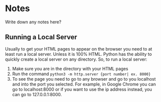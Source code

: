 # Notes  

Write down any notes here?

## Running a Local Server

Usually to get your HTML pages to appear on the browser you need to at least run a local server. Unless it is 100% HTML.
Python has the ability to quickly create a local server on any directory. So, to run a local server:

1) Make sure you are in the directory with your HTML pages  
2) Run the command
	``` python3 -m http.server {port number| ex. 8000} ```  
3) To see the page you need to go to any browser and go to you localhost and into the port you
	selected. For example, in Google Chrome you can go to localhost:8000 or if you want to use the
	ip address instead, you can go to 127.0.0.1:8000.
